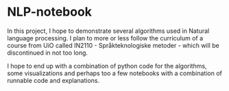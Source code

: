 # NLP-notebook

In this project, I hope to demonstrate several algorithms used in Natural language processing. I plan to more or 
less follow the curriculum of a course from UiO called IN2110 - Språkteknologiske metoder - which will be discontinued in not too long. 

I hope to end up with a combination of python code for the algorithms, some visualizations and perhaps too a few notebooks with a combination 
of runnable code and explanations. 

